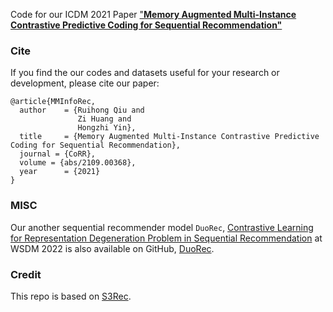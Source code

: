Code for our ICDM 2021 Paper ["**Memory Augmented Multi-Instance Contrastive Predictive Coding for Sequential Recommendation"**](https://arxiv.org/abs/2109.00368)


### Cite
If you find the our codes and datasets useful for your research or development, please cite our paper:

```
@article{MMInfoRec,
  author    = {Ruihong Qiu and
               Zi Huang and
               Hongzhi Yin},
  title     = {Memory Augmented Multi-Instance Contrastive Predictive Coding for Sequential Recommendation},
  journal = {CoRR},
  volume = {abs/2109.00368},
  year      = {2021}
}
```

### MISC

Our another sequential recommender model `DuoRec`, [Contrastive Learning for Representation Degeneration Problem in Sequential Recommendation](https://arxiv.org/abs/2110.05730) at WSDM 2022 is also available on GitHub, [DuoRec](https://github.com/RuihongQiu/DuoRec).

### Credit

This repo is based on [S3Rec](https://github.com/aHuiWang/CIKM2020-S3Rec).
